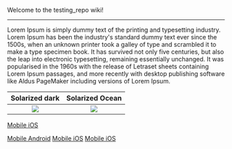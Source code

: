 Welcome to the testing_repo wiki!



***
Lorem Ipsum is simply dummy text of the printing and typesetting industry. Lorem Ipsum has been the industry's standard dummy text ever since the 1500s, when an unknown printer took a galley of type and scrambled it to make a type specimen book. It has survived not only five centuries, but also the leap into electronic typesetting, remaining essentially unchanged. It was popularised in the 1960s with the release of Letraset sheets containing Lorem Ipsum passages, and more recently with desktop publishing software like Aldus PageMaker including versions of Lorem Ipsum.

Solarized dark             |  Solarized Ocean
:-------------------------:|:-------------------------:
![](https://user-images.githubusercontent.com/14282562/49223467-03c62380-f409-11e8-9162-b2f728a247be.jpg)  |  ![](https://user-images.githubusercontent.com/14282562/49223467-03c62380-f409-11e8-9162-b2f728a247be.jpg)


[Mobile iOS](http://itech-softsolutions.com/)

[Mobile Android](http://itech-softsolutions.com/)
[Mobile iOS](http://itech-softsolutions.com/)
[Mobile iOS](http://itech-softsolutions.com/)
 


